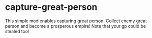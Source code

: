 # capture-great-person
This simple mod enables capturing great person.
Collect enemy great person and become a prosperous empire!
Note that your gp could be stealed too!
